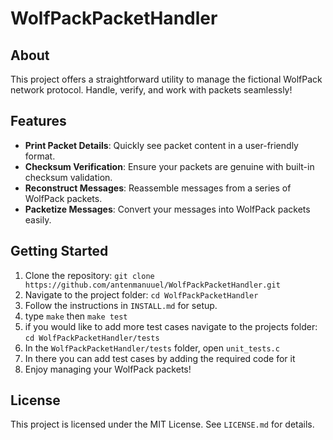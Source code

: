 # WolfPackPacketHandler

## About
This project offers a straightforward utility to manage the fictional WolfPack network protocol. Handle, verify, and work with packets seamlessly!

## Features
- **Print Packet Details**: Quickly see packet content in a user-friendly format.
- **Checksum Verification**: Ensure your packets are genuine with built-in checksum validation.
- **Reconstruct Messages**: Reassemble messages from a series of WolfPack packets.
- **Packetize Messages**: Convert your messages into WolfPack packets easily.

## Getting Started
1. Clone the repository: `git clone https://github.com/antenmanuuel/WolfPackPacketHandler.git`
2. Navigate to the project folder: `cd WolfPackPacketHandler`
3. Follow the instructions in `INSTALL.md` for setup.
4. type `make` then `make test`
5. if you would like to add more test cases navigate to the projects folder: `cd WolfPackPacketHandler/tests`
6. In the `WolfPackPacketHandler/tests` folder, open `unit_tests.c`
7. In there you can add test cases by adding the required code for it 
8. Enjoy managing your WolfPack packets!

## License
This project is licensed under the MIT License. See `LICENSE.md` for details.
